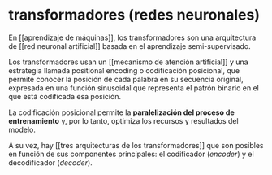 # transformadores (redes neuronales)
En [[aprendizaje de máquinas]], los transformadores son una arquitectura de [[red neuronal artificial]] basada en el aprendizaje semi-supervisado.

Los transformadores usan un [[mecanismo de atención artificial]] y una estrategia llamada positional encoding o codificación posicional, que permite conocer la posición de cada palabra en su secuencia original, expresada en una función sinusoidal que representa el patrón binario en el que está codificada esa posición.

La codificación posicional permite la **paralelización del proceso de entrenamiento** y, por lo tanto, optimiza los recursos y resultados del modelo.

A su vez, hay [[tres arquitecturas de los transformadores]] que son posibles en función de sus componentes principales: el codificador (*encoder*) y el decodificador (*decoder*).
